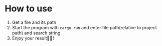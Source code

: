 # How to use
1. Get a file and its path
2. Start the program with `cargo run` and enter file path(relative to project path) and search string
3. Enjoy your result🎉🎉!
